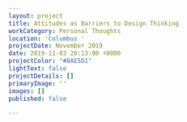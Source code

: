 ```yaml
---
layout: project
title: Attitudes as Barriers to Design Thinking
workCategory: Personal Thoughts
location: 'Columbus '
projectDate: November 2019
date: 2019-11-03 20:13:00 +0000
projectColor: "#8AE5D1"
lightText: false
projectDetails: []
primaryImage: ''
images: []
published: false

---
```

